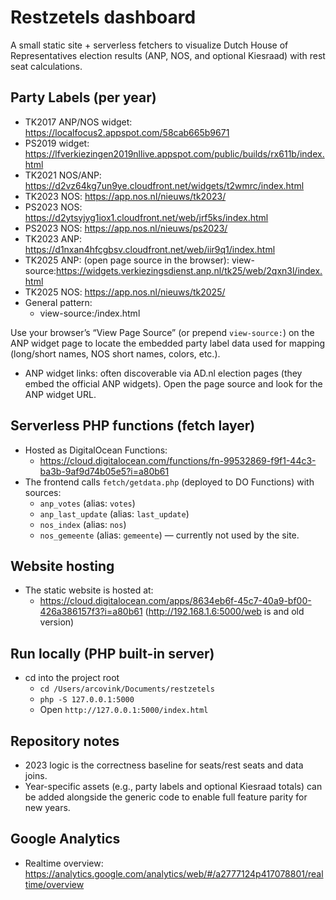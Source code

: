 # Restzetels dashboard

A small static site + serverless fetchers to visualize Dutch House of Representatives election results (ANP, NOS, and optional Kiesraad) with rest seat calculations.

## Party Labels (per year)
- TK2017 ANP/NOS widget: https://localfocus2.appspot.com/58cab665b9671
- PS2019 widget: https://lfverkiezingen2019nllive.appspot.com/public/builds/rx611b/index.html
- TK2021 NOS/ANP: https://d2vz64kg7un9ye.cloudfront.net/widgets/t2wmrc/index.html
- TK2023 NOS: https://app.nos.nl/nieuws/tk2023/
- PS2023 NOS: https://d2ytsyjyg1iox1.cloudfront.net/web/jrf5ks/index.html
- PS2023 NOS: https://app.nos.nl/nieuws/ps2023/
- TK2023 ANP: https://d1nxan4hfcgbsv.cloudfront.net/web/iir9q1/index.html
- TK2025 ANP: (open page source in the browser): view-source:https://widgets.verkiezingsdienst.anp.nl/tk25/web/2qxn3l/index.html
- TK2025 NOS: https://app.nos.nl/nieuws/tk2025/
- General pattern:
  - view-source:<ANP widgets base URL>/index.html

Use your browser’s “View Page Source” (or prepend `view-source:`) on the ANP widget page to locate the embedded party label data used for mapping (long/short names, NOS short names, colors, etc.).

- ANP widget links: often discoverable via AD.nl election pages (they embed the official ANP widgets). Open the page source and look for the ANP widget URL.

## Serverless PHP functions (fetch layer)
- Hosted as DigitalOcean Functions:
  - https://cloud.digitalocean.com/functions/fn-99532869-f9f1-44c3-ba3b-9af9d74b05e5?i=a80b61
- The frontend calls `fetch/getdata.php` (deployed to DO Functions) with sources:
  - `anp_votes` (alias: `votes`)
  - `anp_last_update` (alias: `last_update`)
  - `nos_index` (alias: `nos`)
  - `nos_gemeente` (alias: `gemeente`) — currently not used by the site.

## Website hosting
- The static website is hosted at:
  - https://cloud.digitalocean.com/apps/8634eb6f-45c7-40a9-bf00-426a386157f3?i=a80b61 (http://192.168.1.6:5000/web is and old version)

## Run locally (PHP built-in server)
- cd into the project root
  - `cd /Users/arcovink/Documents/restzetels`
  - `php -S 127.0.0.1:5000`
  - Open `http://127.0.0.1:5000/index.html`

## Repository notes
- 2023 logic is the correctness baseline for seats/rest seats and data joins.
- Year-specific assets (e.g., party labels and optional Kiesraad totals) can be added alongside the generic code to enable full feature parity for new years.

## Google Analytics
- Realtime overview: https://analytics.google.com/analytics/web/#/a2777124p417078801/realtime/overview
